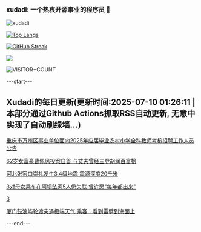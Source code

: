 ### xudadi: 一个热衷开源事业的程序员 👋

![xudadi](https://github-readme-stats-git-masterorgs-github-readme-stats-team.vercel.app/api?username=xudadi)

[![Top Langs](https://github-readme-stats.vercel.app/api/top-langs/?username=xudadi)](https://github.com/anuraghazra/github-readme-stats)

[![GitHub Streak](https://streak-stats.demolab.com?user=xudadi&locale=zh_Hans)](https://git.io/streak-stats)

![](https://raw.githubusercontent.com/xudadi/xudadi/main/assets/github-contribution-grid-snake.svg)

![VISITOR+COUNT](https://komarev.com/ghpvc/?username=xudadi&label=VISITOR+COUNT)


---start---

## Xudadi的每日更新(更新时间:2025-07-10 01:26:11 | 本部分通过Github Actions抓取RSS自动更新, 无意中实现了自动刷绿墙...)

[重庆市万州区事业单位面向2025年应届毕业农村小学全科教师考核招聘工作人员公告](https://www.gongkaoleida.com/article/2500940)

[62岁女富豪曹佩凤投案自首 与丈夫曾经三登胡润百富榜](https://m.163.com/news/article/K4241CUO0512D03F.html)

[河北张家口崇礼发生3.4级地震 震源深度20千米](https://m.163.com/news/article/K421PTB20001899O.html)

[3对母女乘车在阿坝坠河5人仍失联 曾许愿"每年都出来"](https://m.163.com/news/article/K41O4DOP0514CRLH.html)

[3](https://m.163.com/touch/news/sub/domestic)

[厦门鼓浪屿轮渡突遇极端天气 乘客：看到雷劈到海面上](https://m.163.com/news/article/K41V6PSP0534P59R.html)

---end---
